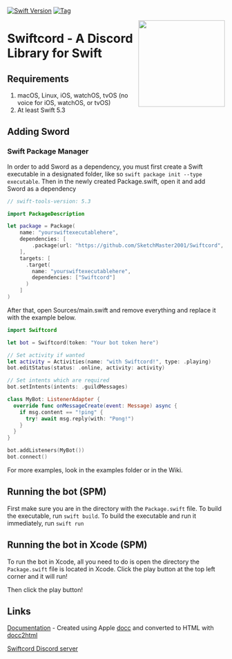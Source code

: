 [![Swift Version](https://img.shields.io/badge/Swift-5.3-orange.svg?style=flat-square)](https://swift.org) 
[![Tag](https://img.shields.io/github/tag/Azoy/Sword.svg?style=flat-square&label=release&colorB=)](https://github.com/Azoy/Sword/releases)

<img align="right" src="https://cdn.discordapp.com/attachments/750623609810190348/934989484561403925/swiftcord3.png" height="200" width="200">

# Swiftcord - A Discord Library for Swift

## Requirements
1. macOS, Linux, iOS, watchOS, tvOS (no voice for iOS, watchOS, or tvOS)
2. At least Swift 5.3

## Adding Sword
### Swift Package Manager
In order to add Sword as a dependency, you must first create a Swift executable in a designated folder, like so `swift package init --type executable`. Then in the newly created Package.swift, open it and add Sword as a dependency

```swift
// swift-tools-version: 5.3

import PackageDescription

let package = Package(
    name: "yourswiftexecutablehere",
    dependencies: [
        .package(url: "https://github.com/SketchMaster2001/Swiftcord", .branch("master"))
    ],
    targets: [
      .target(
        name: "yourswiftexecutablehere",
        dependencies: ["Swiftcord"]
      )
    ]
)
```

After that, open Sources/main.swift and remove everything and replace it with the example below.

```swift
import Swiftcord

let bot = Swiftcord(token: "Your bot token here")

// Set activity if wanted
let activity = Activities(name: "with Swiftcord!", type: .playing)
bot.editStatus(status: .online, activity: activity)

// Set intents which are required
bot.setIntents(intents: .guildMessages)

class MyBot: ListenerAdapter {
  override func onMessageCreate(event: Message) async {
    if msg.content == "!ping" {
      try! await msg.reply(with: "Pong!")
    }
  }
}

bot.addListeners(MyBot())
bot.connect()
```
For more examples, look in the examples folder or in the Wiki.


## Running the bot (SPM)
First make sure you are in the directory with the `Package.swift` file. To build the executable, run `swift build`. To build the executable and run it immediately, run `swift run`

## Running the bot in Xcode (SPM)
To run the bot in Xcode, all you need to do is open the directory the `Package.swift` file is located in Xcode. Click the play button at the top left corner and it will run!

Then click the play button!

## Links
[Documentation](https://sketchmaster2001.github.io/Swiftcord) - Created using Apple [docc](https://github.com/apple/swift-docc) and converted to HTML with [docc2html](https://github.com/DoccZz/docc2html)

[Swiftcord Discord server](https://discord.gg/cE2Cpn4r9X)
